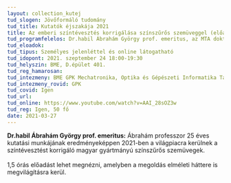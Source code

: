 ```yaml
---
layout: collection_kutej
tud_slogen: Jövőformáló tudomány
tud_title: Kutatók éjszakája 2021
title: Az emberi színtévesztés korrigálása színszűrős szemüveggel (előadás)
tud_programfelelos: Dr.habil Ábrahám György prof. emeritus, az MTA doktora
tud_eloadok: 
tud_tipus: Személyes jelenléttel és online látogatható
tud_idopont: 2021. szeptember 24 18:00-19:30 
tud_helyszin: BME, D.épület 401. 
tud_reg_hamarosan:
tud_intezmeny: BME GPK Mechatronika, Optika és Gépészeti Informatika Tanszék
tud_intezmeny_rovid: GPK
tud_covid: Igen
tud_url:
tud_online: https://www.youtube.com/watch?v=AAI_28sOZ3w
tud_reg: Igen, 50 fő
date: 2021-03-27
---
```


<b> Dr.habil Ábrahám György prof. emeritus:</b> Ábrahám professzor 25 éves kutatási munkájának eredményeképpen 2021-ben a világpiacra kerülnek a színtévesztést korrigáló magyar gyártmányú színszűrős szemüvegek.
<br><br>
1,5 órás előadást lehet  megnézni, amelyben a megoldás elméleti háttere is megvilágításra kerül.


